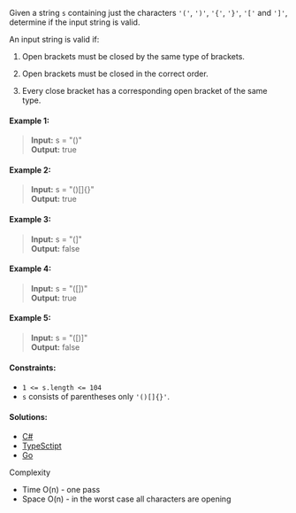 Given a string `s` containing just the characters `'('`, `')'`, `'{'`, `'}'`, `'['` and `']'`, determine if the input string is valid.

An input string is valid if:

1. Open brackets must be closed by the same type of brackets.

2. Open brackets must be closed in the correct order.

3. Every close bracket has a corresponding open bracket of the same type.

#### Example 1:

> **Input:** s = "()"  
> **Output:** true

#### Example 2:

> **Input:** s = "()[]{}"  
> **Output:** true

#### Example 3:

> **Input:** s = "(]"  
> **Output:** false

#### Example 4:

> **Input:** s = "([])"  
> **Output:** true

#### Example 5:

> **Input:** s = "([)]"  
> **Output:** false

#### Constraints:

- `1 <= s.length <= 104`
- `s` consists of parentheses only `'()[]{}'`.

 #### Solutions:

 - [C#](/stack/valid-parentheses/valid-parentheses.cs)
 - [TypeSctipt](/stack/valid-parentheses/valid-parentheses.ts)
 - [Go](/stack/valid-parentheses/valid-parentheses.go)

Complexity
- Time O(n) - one pass
- Space O(n) - in the worst case all characters are opening